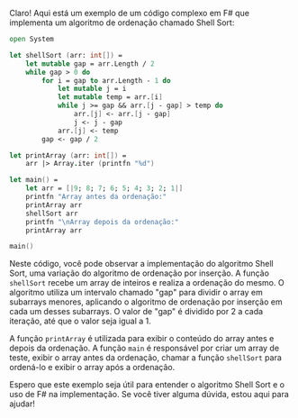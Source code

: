 Claro! Aqui está um exemplo de um código complexo em F# que implementa um algoritmo de ordenação chamado Shell Sort:

```fsharp
open System

let shellSort (arr: int[]) =
    let mutable gap = arr.Length / 2
    while gap > 0 do
        for i = gap to arr.Length - 1 do
            let mutable j = i
            let mutable temp = arr.[i]
            while j >= gap && arr.[j - gap] > temp do
                arr.[j] <- arr.[j - gap]
                j <- j - gap
            arr.[j] <- temp
        gap <- gap / 2

let printArray (arr: int[]) =
    arr |> Array.iter (printfn "%d")

let main() =
    let arr = [|9; 8; 7; 6; 5; 4; 3; 2; 1|]
    printfn "Array antes da ordenação:"
    printArray arr
    shellSort arr
    printfn "\nArray depois da ordenação:"
    printArray arr

main()
```

Neste código, você pode observar a implementação do algoritmo Shell Sort, uma variação do algoritmo de ordenação por inserção. A função `shellSort` recebe um array de inteiros e realiza a ordenação do mesmo. O algoritmo utiliza um intervalo chamado "gap" para dividir o array em subarrays menores, aplicando o algoritmo de ordenação por inserção em cada um desses subarrays. O valor de "gap" é dividido por 2 a cada iteração, até que o valor seja igual a 1.

A função `printArray` é utilizada para exibir o conteúdo do array antes e depois da ordenação. A função `main` é responsável por criar um array de teste, exibir o array antes da ordenação, chamar a função `shellSort` para ordená-lo e exibir o array após a ordenação.

Espero que este exemplo seja útil para entender o algoritmo Shell Sort e o uso de F# na implementação. Se você tiver alguma dúvida, estou aqui para ajudar!